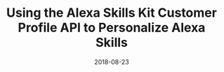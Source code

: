 ---
date: 2018-08-23
title: Using the Alexa Skills Kit Customer Profile API to Personalize Alexa Skills
video_id: 2Xfn5kNWbnU
description: Personalize Alexa skills with user's name, email, and phone number using Customer Profile API.
categories:
  - Amazon-Alexa
resources:
  - name: Source code
    link: https://github.com/skilltemplates/
  - name: Dabble Lab
    link: https://dabblelab.com
type: Video
set: skill-templates
set_order: 84
---